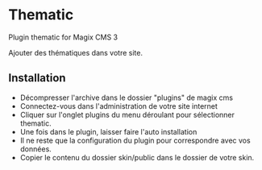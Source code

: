 # Thematic
Plugin thematic for Magix CMS 3

Ajouter des thématiques dans votre site.

## Installation
 * Décompresser l'archive dans le dossier "plugins" de magix cms
 * Connectez-vous dans l'administration de votre site internet
 * Cliquer sur l'onglet plugins du menu déroulant pour sélectionner thematic.
 * Une fois dans le plugin, laisser faire l'auto installation
 * Il ne reste que la configuration du plugin pour correspondre avec vos données.
 * Copier le contenu du dossier skin/public dans le dossier de votre skin.
